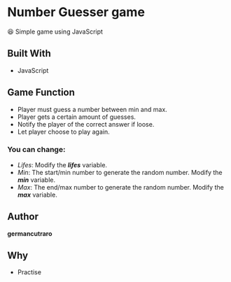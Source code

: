 # Number Guesser game

:satisfied: Simple game using JavaScript

## Built With

* JavaScript

## Game Function
  - Player must guess a number between min and max.
  - Player gets a certain amount of guesses.
  - Notify the player of the correct answer if loose.
  - Let player choose to play again.

### You can change:
  - *Lifes*: Modify the ***lifes*** variable.
  - *Min*: The start/min number to generate the random number. Modify the ***min*** variable.
  - *Max*: The end/max number to generate the random number. Modify the ***max*** variable.

## Author

**germancutraro**

## Why

* Practise
 
